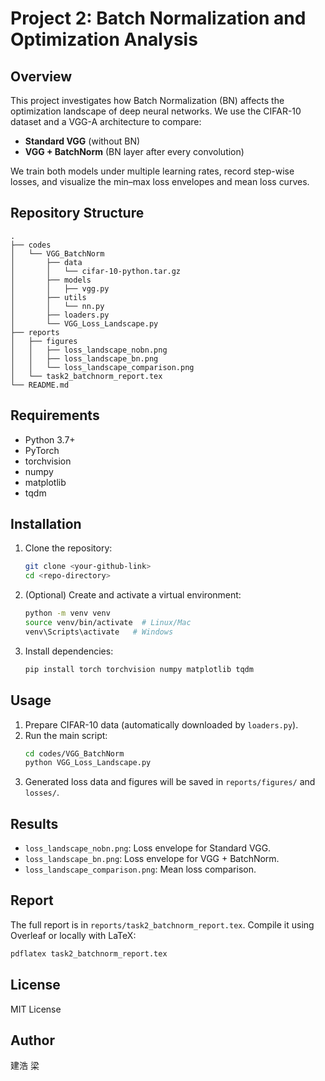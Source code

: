 # Project 2: Batch Normalization and Optimization Analysis

## Overview
This project investigates how Batch Normalization (BN) affects the optimization landscape of deep neural networks. We use the CIFAR-10 dataset and a VGG-A architecture to compare:
- **Standard VGG** (without BN)
- **VGG + BatchNorm** (BN layer after every convolution)

We train both models under multiple learning rates, record step-wise losses, and visualize the min–max loss envelopes and mean loss curves.

## Repository Structure
```
.
├── codes
│   └── VGG_BatchNorm
│       ├── data
│       │   └── cifar-10-python.tar.gz
│       ├── models
│       │   ├── vgg.py
│       ├── utils
│       │   └── nn.py
│       ├── loaders.py
│       └── VGG_Loss_Landscape.py
├── reports
│   ├── figures
│   │   ├── loss_landscape_nobn.png
│   │   ├── loss_landscape_bn.png
│   │   └── loss_landscape_comparison.png
│   └── task2_batchnorm_report.tex
└── README.md
```

## Requirements
- Python 3.7+
- PyTorch
- torchvision
- numpy
- matplotlib
- tqdm

## Installation
1. Clone the repository:
   ```bash
   git clone <your-github-link>
   cd <repo-directory>
   ```
2. (Optional) Create and activate a virtual environment:
   ```bash
   python -m venv venv
   source venv/bin/activate  # Linux/Mac
   venv\Scripts\activate   # Windows
   ```
3. Install dependencies:
   ```bash
   pip install torch torchvision numpy matplotlib tqdm
   ```

## Usage
1. Prepare CIFAR-10 data (automatically downloaded by `loaders.py`).
2. Run the main script:
   ```bash
   cd codes/VGG_BatchNorm
   python VGG_Loss_Landscape.py
   ```
3. Generated loss data and figures will be saved in `reports/figures/` and `losses/`.

## Results
- `loss_landscape_nobn.png`: Loss envelope for Standard VGG.
- `loss_landscape_bn.png`: Loss envelope for VGG + BatchNorm.
- `loss_landscape_comparison.png`: Mean loss comparison.

## Report
The full report is in `reports/task2_batchnorm_report.tex`. Compile it using Overleaf or locally with LaTeX:
```bash
pdflatex task2_batchnorm_report.tex
```

## License
MIT License

## Author
建浩 梁  
